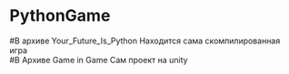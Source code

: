 # PythonGame

#В архиве Your_Future_Is_Python Находится сама скомпилированная игра  
#В Архиве Game in Game Сам проект на unity
